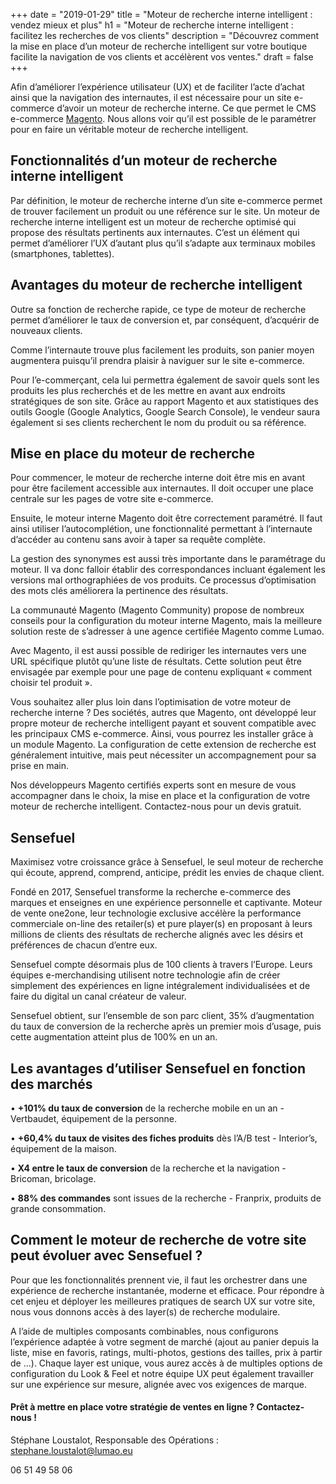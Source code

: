 +++
date = "2019-01-29"
title = "Moteur de recherche interne intelligent : vendez mieux et plus"
h1 = "Moteur de recherche interne intelligent : facilitez les recherches de vos clients"
description = "Découvrez comment la mise en place d’un moteur de recherche intelligent sur votre boutique facilite la navigation de vos clients et accélèrent vos ventes."
draft = false
+++

Afin d’améliorer l’expérience utilisateur (UX) et de faciliter l’acte d’achat ainsi que la navigation des internautes, il est nécessaire pour un site e-commerce d’avoir un moteur de recherche interne. Ce que permet le CMS e-commerce [Magento](/ecommerce/cms/magento/). Nous allons voir qu’il est possible de le paramétrer pour en faire un véritable moteur de recherche intelligent.

## Fonctionnalités d’un moteur de recherche interne intelligent

Par définition, le moteur de recherche interne d’un site e-commerce permet de trouver facilement un produit ou une référence sur le site. Un moteur de recherche interne intelligent est un moteur de recherche optimisé qui propose des résultats pertinents aux internautes. C’est un élément qui permet d’améliorer l’UX d’autant plus qu’il s’adapte aux terminaux mobiles (smartphones, tablettes).

## Avantages du moteur de recherche intelligent

Outre sa fonction de recherche rapide, ce type de moteur de recherche permet d’améliorer le taux de conversion et, par conséquent, d’acquérir de nouveaux clients. 

Comme l’internaute trouve plus facilement les produits, son panier moyen augmentera puisqu’il prendra plaisir à naviguer sur le site e-commerce.

Pour l’e-commerçant, cela lui permettra également de savoir quels sont les produits les plus recherchés et de les mettre en avant aux endroits stratégiques de son site. Grâce au rapport Magento et aux statistiques des outils Google (Google Analytics, Google Search Console), le vendeur saura également si ses clients recherchent le nom du produit ou sa référence. 

## Mise en place du moteur de recherche

Pour commencer, le moteur de recherche interne doit être mis en avant pour être facilement accessible aux internautes. Il doit occuper une place centrale sur les pages de votre site e-commerce.

Ensuite, le moteur interne Magento doit être correctement paramétré. Il faut ainsi utiliser l’autocomplétion, une fonctionnalité permettant à l’internaute d’accéder au contenu sans avoir à taper sa requête complète. 

La gestion des synonymes est aussi très importante dans le paramétrage du moteur. Il va donc falloir établir des correspondances incluant également les versions mal orthographiées de vos produits. Ce processus d’optimisation des mots clés améliorera la pertinence des résultats.

La communauté Magento (Magento Community) propose de nombreux conseils pour la configuration du moteur interne Magento, mais la meilleure solution reste de s’adresser à une agence certifiée Magento comme Lumao.

Avec Magento, il est aussi possible de rediriger les internautes vers une URL spécifique plutôt qu’une liste de résultats. Cette solution peut être envisagée par exemple pour une page de contenu expliquant « comment choisir tel produit ».

Vous souhaitez aller plus loin dans l’optimisation de votre moteur de recherche interne ? Des sociétés, autres que Magento, ont développé leur propre moteur de recherche intelligent payant et souvent compatible avec les principaux CMS e-commerce. Ainsi, vous pourrez les installer grâce à un module Magento. La configuration de cette extension de recherche est généralement intuitive, mais peut nécessiter un accompagnement pour sa prise en main.

Nos développeurs Magento certifiés experts sont en mesure de vous accompagner dans le choix, la mise en place et la configuration de votre moteur de recherche intelligent. Contactez-nous pour un devis gratuit.

## Sensefuel 

Maximisez votre croissance grâce à Sensefuel, le seul moteur de recherche qui écoute, apprend, comprend, anticipe, prédit les envies de chaque client.

Fondé en 2017, Sensefuel transforme la recherche e-commerce des marques et enseignes en une expérience personnelle et captivante. Moteur de vente one2one, leur technologie exclusive accélère la performance commerciale on-line des retailer(s) et pure player(s) en proposant à leurs millions de clients des résultats de recherche alignés avec les désirs et préférences de chacun d’entre eux.

Sensefuel compte désormais plus de 100 clients à travers l’Europe. Leurs équipes e-merchandising utilisent notre technologie afin de créer simplement des expériences en ligne intégralement individualisées et de faire du digital un canal créateur de valeur.

Sensefuel obtient, sur l’ensemble de son parc client, 35% d’augmentation du taux de conversion de la recherche après un premier mois d’usage, puis cette augmentation atteint plus de 100% en un an.

## Les avantages d’utiliser Sensefuel en fonction des marchés
•	**+101% du taux de conversion** de la recherche mobile en un an - Vertbaudet, équipement de la personne.

•	**+60,4% du taux de visites des fiches produits** dès l’A/B test - Interior’s, équipement de la maison.

•	**X4 entre le taux de conversion** de la recherche et la navigation - Bricoman, bricolage.

•	**88% des commandes** sont issues de la recherche - Franprix, produits de grande consommation.

## Comment le moteur de recherche de votre site peut évoluer avec Sensefuel ?

Pour que les fonctionnalités prennent vie, il faut les orchestrer dans une expérience de recherche instantanée, moderne et efficace. Pour répondre à cet enjeu et déployer les meilleures pratiques de search UX sur votre site, nous vous donnons accès à des layer(s) de recherche modulaire.

A l’aide de multiples composants combinables, nous configurons l’expérience adaptée à votre segment de marché (ajout au panier depuis la liste, mise en favoris, ratings, multi-photos, gestions des tailles, prix à partir de …). Chaque layer est unique, vous aurez accès à de multiples options de configuration du Look & Feel et notre équipe UX peut également travailler sur une expérience sur mesure, alignée avec vos exigences de marque.

#### Prêt à mettre en place votre stratégie de ventes en ligne ? Contactez-nous !

Stéphane Loustalot, Responsable des Opérations :
stephane.loustalot@lumao.eu

06 51 49 58 06

